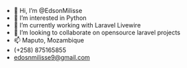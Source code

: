 - 👋 Hi, I’m @EdsonMilisse
- 👀 I’m interested in Python
- 🌱 I’m currently working with Laravel Livewire
- 💞️ I’m looking to collaborate on opensource laravel projects
- 📫 Maputo, Mozambique 
- (+258) 875165855
- edosnmilisse9@gmail.com

<!---
EdsonMilisse/EdsonMilisse is a ✨ special ✨ repository because its `README.md` (this file) appears on your GitHub profile.
You can click the Preview link to take a look at your changes.
--->

